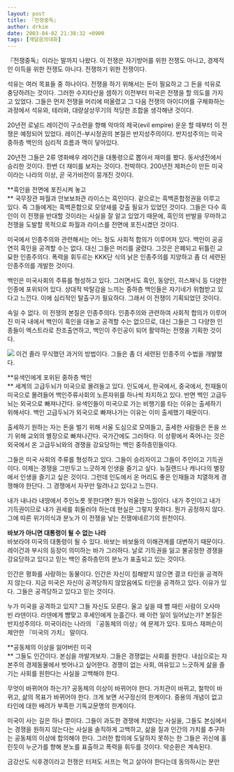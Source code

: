 ```yaml
---
layout: post
title: 『전쟁중독』
author: drkim
date: 2003-04-02 21:38:32 +0900
tags: [깨달음의대화]
---
```

『전쟁중독』이라는 말까지 나왔다. 이 전쟁은 자기방어를 위한 전쟁도 아니고, 경제적인 이득을 위한 전쟁도 아니다. 전쟁하기 위한 전쟁이다. 

석유는 여러 목표들 중 하나이다. 전쟁을 하기 위해서는 돈이 필요하고 그 돈을 석유로 충당하려는 것이다. 그러한 수지타산을 셈하기 이전부터 미국은 전쟁을 할 의도를 가지고 있었다. 그들은 먼저 전쟁을 머리에 떠올렸고 그 다음 전쟁의 아이디어를 구체화하는 과정에서 석유와, 테러와, 대량살상무기의 적당한 조합을 생각해낸 것이다. 

20년전 로널드 레이건이 구소련을 향해 악마의 제국(evil empire) 운운 할 때부터 이 전쟁은 예정되어 있었다. 레이건-부시정권의 본질은 반지성주의이다. 반지성주의는 미국 중하층 백인의 심리적 흐름과 맥이 닿아있다. 

20년전 그들은 2류 영화배우 레이건을 대통령으로 뽑아서 재미를 봤다. 동서냉전에서 승리한 것이다. 한번 더 재미를 보자는 것이다. 천박하다. 200년전 제퍼슨이 만든 미국이라는 나라의 이상, 곧 국가비전이 뭉개진 것이다. 

**흑인을 전면에 포진시켜 놓고  
** 국무장관 파월과 안보보좌관 라이스는 흑인이다. 겉으로는 흑백혼합정권을 이루고 있다. 즉 그들에게는 흑백혼합으로 모양새를 갖출 필요가 있었던 것이다. 그들은 다수 흑인이 이 전쟁을 반대할 것이라는 사실을 잘 알고 있었기 때문에, 흑인의 반발을 무마하고 전쟁을 도발할 목적으로 파월과 라이스를 전면에 포진시켰던 것이다. 

미국에서 인종주의와 관련해서는 어느 정도 사회적 합의가 이루어져 있다. 백인이 공공연히 흑인을 공격할 수는 없다. 대신 그들은 머리를 굴렸다. 그것은 은폐되고 뒤틀린 교묘한 인종주의다. 폭력을 휘두르는 KKK단 식의 낡은 인종주의를 지양하고 좀 더 세련된 인종주의를 개발한 것이다. 

백인은 미국사회의 주류를 형성하고 있다. 그러면서도 흑인, 동양인, 히스패닉 등 다양한 인종에 포위되어 있다. 상대적 박탈감을 느끼는 중하층 백인들은 자기네가 위협받고 있다고 느낀다. 이에 심리적인 탈출구가 필요하다. 그래서 이 전쟁이 기획되었던 것이다. 

속일 수 없다. 이 전쟁의 본질은 인종주의다. 인종주의와 관련하여 사회적 합의가 이루어진 미국 내에서 백인이 흑인을 대놓고 공격할 수는 없으므로, 대신 그들은 그 다양한 인종들이 엑스트라로 찬조출연하고, 백인이 주인공이 되어 활약하는 전쟁을 기획한 것이다. 

![](http://www.seoprise.com/jboard/data/img/binary/KKKcross.JPG)
  이건 졸라 무식했던 과거의 방법이다. 그들은 좀 더 세련된 인종주의 수법을 개발했다.


**유색인에게 포위된 중하층 백인  
** 세계의 고급두뇌가 미국으로 몰려들고 있다. 인도에서, 한국에서, 중국에서, 천재들이 미국으로 몰려들어 백인주류사회의 노른자위를 하나씩 차지하고 있다. 반면 백인 고급두뇌는 외국으로 빠져나간다. 유색인들이 미국으로 가는 비행기를 타는 이유는 출세하기 위해서다. 백인 고급두뇌가 외국으로 빠져나가는 이유는 이미 출세했기 때문이다. 

출세하기 원하는 자는 돈을 벌기 위해 서울 도심으로 모여들고, 출세한 사람들은 돈을 쓰기 위해 교외의 별장으로 빠져나간다. 국가간에도 그러하다. 이 상황에서 죽어나는 것은 외국에서 온 고급두뇌와의 경쟁을 강요당하는 백인 중하층민들이다. 

그들은 미국 사회의 주류를 형성하고 있다. 그들이 승리자이고 그들이 주인이고 기득권이다. 이제는 경쟁을 그만두고 느긋하게 인생을 즐기고 싶다. 뉴질랜드나 캐나다의 별장에서 인생을 즐기고 싶은 것이다. 그런데 인도에서 온 머리도 좋은 인재들과 치열하게 경쟁해야 한단다. 그 경쟁에서 자꾸만 밀려나고 있다고 느낀다. 

내가 내나라 내땅에서 주인노릇 못한다면? 뭔가 억울한 느낌이다. 내가 주인이고 내가 기득권이므로 내가 권세를 휘둘러야 하는데 현실은 그렇지 못하다. 뭔가 공정하지 않다. 그에 따른 위기의식과 분노가 이 전쟁을 낳는 전쟁에네르기의 원천이다. 

**바보가 아니면 대통령이 될 수 없는 나라**  
바보라야 미국의 대통령이 될 수 있다. 바보는 바보들의 이해관계를 대변하기 때문이다. 레이건과 부시의 등장이 의미하는 바가 그러하다. 날로 기득권을 잃고 불공정한 경쟁을 강요당하고 있다고 믿는 백인 중하층민의 분노가 표출되고 있는 것이다. 

인간은 평화를 사랑하는 동물이다. 인간은 자신이 침해받지 않으면 결코 타인을 공격하지 않는다. 지금 미국은 자신이 공격당하지 않았음에도 타인을 공격하고 있다. 이유가 있다. 그들은 공격당하고 있다고 믿는 것이다. 

누가 미국을 공격하고 있지? 그들 자신도 모른다. 울고 싶을 때 뺨 때린 사람이 오사마 빈 라덴이다. 라덴에게 뺨맞고 후세인에게 눈흘긴다. 왜 이런 일이 일어났는가? 본질은 반지성주의다. 미국이라는 나라의 『공동체의 이상』에 문제가 있다. 토마스 재퍼슨이 제안한 『미국의 가치』 말이다. 

**공동체의 이상을 잃어버린 미국  
** 그들도 인간이다. 본심을 까발겨보자. 그들은 경쟁없는 사회를 원한다. 내심으로는 자본주의 경제동물에서 벗어나고 싶어한다. 경쟁이 없는 사회, 여유있고 느긋하게 삶을 즐기는 사회를 원한다는 사실을 고백해야 한다. 

무엇이 바뀌어야 하는가? 공동체의 이상이 바뀌어야 한다. 가치관이 바뀌고, 철학이 바뀌고, 삶의 목표가 바뀌어야 한다. 크게 보면 서구정신의 한계이다. 중용의 개념이 없고 타인에 대한 배려가 부족한 기독교문명의 한계이다. 

미국이 사는 길은 하나 뿐이다. 그들이 과도한 경쟁에 치였다는 사실을, 그들도 본심에서는 경쟁을 원하지 않는다는 사실을 솔직하게 고백하고, 삶을 질과 인간의 가치를 추구하는 공동체의 이상에 합의해야 한다. 그러한 합의에 도달하지 못하는 한 그들은 귀신에 홀린듯이 누군가를 향해 분노를 표출하고 폭력을 휘두를 것이다. 악순환은 계속된다. 


  금강산도 식후경이라고 전쟁은 터져도 서프는 먹고 살아야 한다는데 동의하시는 분만
